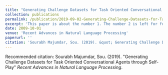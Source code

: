 ```yaml
---
title: "Generating Challenge Datasets for Task Oriented Conversational Agents through Self-Play"
collection: publications
permalink: /publication/2019-09-02-Generating-Challenge-Datasets-for-Task-Oriented-Conversational-Agents-through-Self-Play
excerpt: 'This paper is about the number 1. The number 2 is left for future work.'
date: 2009-10-01
venue: 'Recent Advances in Natural Language Processing'
paperurl: ''
citation: 'Sourabh Majumdar, Sou. (2019). &quot; Generating Challenge Datasets for Task Oriented Conversational Agents through Self-Play.&quot; <i>Recent Advances in Natural Language Processing</i>.'
---
```


Recommended citation: Sourabh Majumdar, Sou. (2019). "Generating Challenge Datasets for Task Oriented Conversational Agents through Self-Play" <i>Recent Advances in Natural Language Processing</i>.
